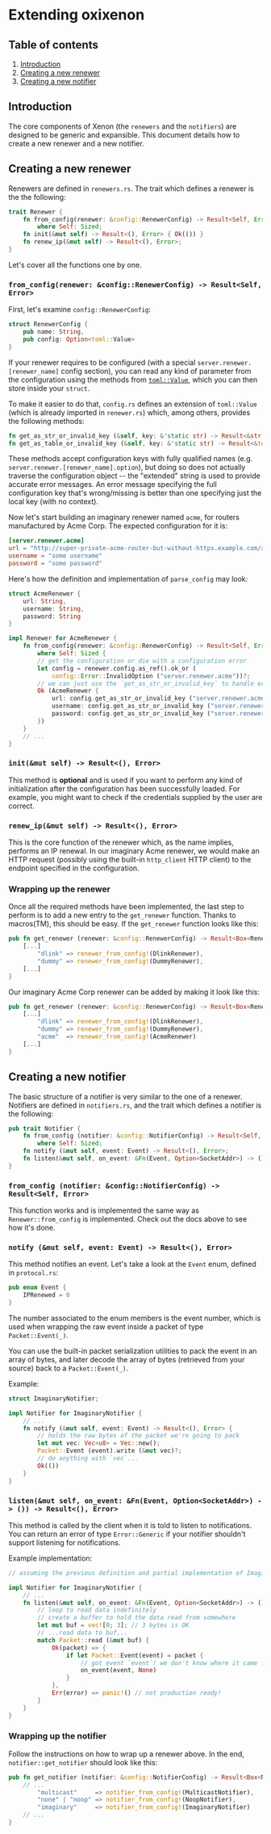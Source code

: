 # Extending oxixenon

## Table of contents

1. [Introduction](#introduction)
2. [Creating a new renewer](#creating-a-new-renewer)
3. [Creating a new notifier](#creating-a-new-notifier)

## Introduction

The core components of Xenon (the `renewers` and the `notifiers`) are designed to be generic and
expansible. This document details how to create a new renewer and a new notifier.

## Creating a new renewer

Renewers are defined in `renewers.rs`. The trait which defines a renewer is the the following:

```rust
trait Renewer {
    fn from_config(renewer: &config::RenewerConfig) -> Result<Self, Error>
        where Self: Sized;
    fn init(&mut self) -> Result<(), Error> { Ok(()) }
    fn renew_ip(&mut self) -> Result<(), Error>;
}
```

Let's cover all the functions one by one.

### `from_config(renewer: &config::RenewerConfig) -> Result<Self, Error>`

First, let's examine `config::RenewerConfig`:

```rust
struct RenewerConfig {
    pub name: String,
    pub config: Option<toml::Value>
}
```

If your renewer requires to be configured (with a special `server.renewer.[renewer_name]` config
section), you can read any kind of parameter from the configuration using the methods from
[`toml::Value`](https://docs.rs/toml/latest/toml/value/enum.Value.html), which you can then store
inside your `struct`.

To make it easier to do that, `config.rs` defines an extension of `toml::Value` (which is already
imported in `renewer.rs`) which, among others, provides the following methods:

```rust
fn get_as_str_or_invalid_key (&self, key: &'static str) -> Result<&str, Error>;
fn get_as_table_or_invalid_key (&self, key: &'static str) -> Result<&toml::Value, Error>;
```

These methods accept configuration keys with fully qualified names
(e.g. `server.renewer.[renewer_name].option`), but doing so does not actually traverse the
configuration object -- the "extended" string is used to provide accurate error messages. An error
message specifying the full configuration key that's wrong/missing is better than one specifying
just the local key (with no context).

Now let's start building an imaginary renewer named `acme`, for routers manufactured by Acme Corp.
The expected configuration for it is:

```toml
[server.renewer.acme]
url = "http://super-private-acme-router-but-without-https.example.com/acme/renew_ip"
username = "some username"
password = "some password"
```

Here's how the definition and implementation of `parse_config` may look:

```rust
struct AcmeRenewer {
    url: String,
    username: String,
    password: String
}

impl Renewer for AcmeRenewer {
    fn from_config(renewer: &config::RenewerConfig) -> Result<Self, Error>
        where Self: Sized {
        // get the configuration or die with a configuration error
        let config = renewer.config.as_ref().ok_or (
            config::Error::InvalidOption ("server.renewer.acme"))?;
        // we can just use the `get_as_str_or_invalid_key` to handle errors for us
        Ok (AcmeRenewer {
            url: config.get_as_str_or_invalid_key ("server.renewer.acme.url")?.into(),
            username: config.get_as_str_or_invalid_key ("server.renewer.acme.username")?.into(),
            password: config.get_as_str_or_invalid_key ("server.renewer.acme.password")?.into(),
        })
    }
    // ...
}
```

### `init(&mut self) -> Result<(), Error>`

This method is **optional** and is used if you want to perform any kind of initialization after
the configuration has been successfully loaded. For example, you might want to check if the
credentials supplied by the user are correct.

### `renew_ip(&mut self) -> Result<(), Error>`

This is the core function of the renewer which, as the name implies, performs an IP renewal.
In our imaginary Acme renewer, we would make an HTTP request (possibly using the built-in
`http_client` HTTP client) to the endpoint specified in the configuration.

### Wrapping up the renewer

Once all the required methods have been implemented, the last step to perform is to add a new entry
to the `get_renewer` function. Thanks to macros(TM), this should be easy. If the `get_renewer`
function looks like this:

```rust
pub fn get_renewer (renewer: &config::RenewerConfig) -> Result<Box<Renewer>, Error> {
    [...]
        "dlink" => renewer_from_config!(DlinkRenewer),
        "dummy" => renewer_from_config!(DummyRenewer),
    [...]
}
```

Our imaginary Acme Corp renewer can be added by making it look like this:

```rust
pub fn get_renewer (renewer: &config::RenewerConfig) -> Result<Box<Renewer>, Error> {
    [...]
        "dlink" => renewer_from_config!(DlinkRenewer),
        "dummy" => renewer_from_config!(DummyRenewer),
        "acme"  => renewer_from_config!(AcmeRenewer)
    [...]
}
```

## Creating a new notifier

The basic structure of a notifier is very similar to the one of a renewer. Notifiers are defined
in `notifiers.rs`, and the trait which defines a notifier is the following:

```rust
pub trait Notifier {
    fn from_config (notifier: &config::NotifierConfig) -> Result<Self, Error>
        where Self: Sized;
    fn notify (&mut self, event: Event) -> Result<(), Error>;
    fn listen(&mut self, on_event: &Fn(Event, Option<SocketAddr>) -> ()) -> Result<(), Error>;
}
```

### `from_config (notifier: &config::NotifierConfig) -> Result<Self, Error>`

This function works and is implemented the same way as `Renewer::from_config` is implemented.
Check out the docs above to see how it's done.

### `notify (&mut self, event: Event) -> Result<(), Error>`

This method notifies an event. Let's take a look at the `Event` enum, defined in `protocol.rs`:

```rust
pub enum Event {
    IPRenewed = 0
}
```

The number associated to the enum members is the event number, which is used when wrapping the
raw event inside a packet of type `Packet::Event(_)`.

You can use the built-in packet serialization utilities to pack the event in an array of bytes, and
later decode the array of bytes (retrieved from your source) back to a `Packet::Event(_)`.

Example:

```rust
struct ImaginaryNotifier;

impl Notifier for ImaginaryNotifier {
    // ...
    fn notify (&mut self, event: Event) -> Result<(), Error> {
        // holds the raw bytes of the packet we're going to pack
        let mut vec: Vec<u8> = Vec::new();
        Packet::Event (event).write (&mut vec)?;
        // do anything with `vec`...
        Ok(())
    }
}
```

### `listen(&mut self, on_event: &Fn(Event, Option<SocketAddr>) -> ()) -> Result<(), Error>`

This method is called by the client when it is told to listen to notifications. You can return
an error of type `Error::Generic` if your notifier shouldn't support listening for notifications.

Example implementation:

```rust
// assuming the previous definition and partial implementation of ImaginaryNotifier

impl Notifier for ImaginaryNotifier {
    // ...
    fn listen(&mut self, on_event: &Fn(Event, Option<SocketAddr>) -> ()) -> Result<(), Error> {
        // loop to read data indefinitely
        // create a buffer to hold the data read from somewhere
        let mut buf = vec![0; 3]; // 3 bytes is OK
        // ...read data to buf...
        match Packet::read (&mut buf) {
            Ok(packet) => {
                if let Packet::Event(event) = packet {
                    // got event `event`! we don't know where it came from though
                    on_event(event, None)
                }
            },
            Err(error) => panic!() // not production ready!
        }
    }
}
```

### Wrapping up the notifier

Follow the instructions on how to wrap up a renewer above. In the end, `notifier::get_notifier`
should look like this:

```rust
pub fn get_notifier (notifier: &config::NotifierConfig) -> Result<Box<Notifier>, Error> {
    // ...
        "multicast"     => notifier_from_config!(MulticastNotifier),
        "none" | "noop" => notifier_from_config!(NoopNotifier),
        "imaginary"     => notifier_from_config!(ImaginaryNotifier)
    // ...
}
```
